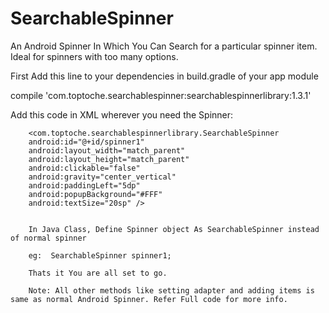 # SearchableSpinner
An Android Spinner In Which You Can Search for a particular spinner item. Ideal for spinners with too many options.

First Add this line to your dependencies in build.gradle of your app module

 compile 'com.toptoche.searchablespinner:searchablespinnerlibrary:1.3.1'

Add this code in XML wherever you need the Spinner:

        <com.toptoche.searchablespinnerlibrary.SearchableSpinner
        android:id="@+id/spinner1"
        android:layout_width="match_parent"
        android:layout_height="match_parent"
        android:clickable="false"
        android:gravity="center_vertical"
        android:paddingLeft="5dp"
        android:popupBackground="#FFF"
        android:textSize="20sp" />
        
        
        In Java Class, Define Spinner object As SearchableSpinner instead of normal spinner
        
        eg:  SearchableSpinner spinner1;
        
        Thats it You are all set to go.
        
        Note: All other methods like setting adapter and adding items is same as normal Android Spinner. Refer Full code for more info.
